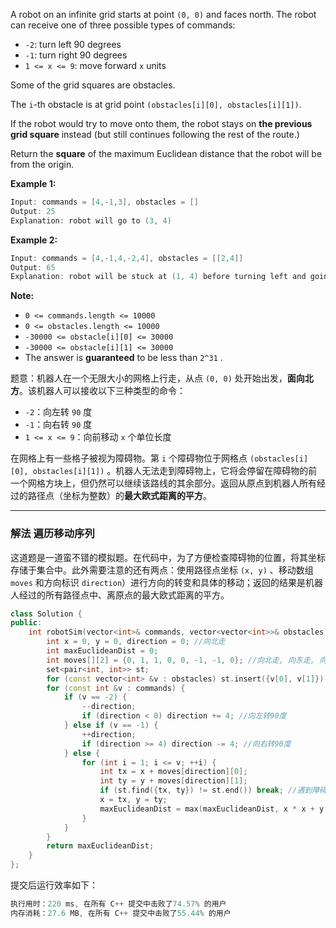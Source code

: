 

A robot on an infinite grid starts at point `(0, 0)` and faces north.  The robot can receive one of three possible types of commands:
- `-2`: turn left 90 degrees
 - `-1`: turn right 90 degrees
 - `1 <= x <= 9`: move forward `x` units

Some of the grid squares are obstacles. 

The `i`-th obstacle is at grid point `(obstacles[i][0], obstacles[i][1])`. 

If the robot would try to move onto them, the robot stays on **the previous grid square** instead (but still continues following the rest of the route.)

Return the **square** of the maximum Euclidean distance that the robot will be from the origin.

 

**Example 1:**

```swift
Input: commands = [4,-1,3], obstacles = []
Output: 25
Explanation: robot will go to (3, 4)
```

**Example 2:**

```swift
Input: commands = [4,-1,4,-2,4], obstacles = [[2,4]]
Output: 65
Explanation: robot will be stuck at (1, 4) before turning left and going to (1, 8)
```

 

**Note:**
- `0 <= commands.length <= 10000`
- `0 <= obstacles.length <= 10000`
- `-30000 <= obstacle[i][0] <= 30000`
-  `-30000 <= obstacle[i][1] <= 30000`
 - The answer is **guaranteed** to be less than `2^31` .


题意：机器人在一个无限大小的网格上行走，从点 `(0, 0)` 处开始出发，**面向北方**。该机器人可以接收以下三种类型的命令：
- `-2`：向左转 `90` 度
-  `-1`：向右转 `90` 度
- `1 <= x <= 9`：向前移动 `x` 个单位长度

在网格上有一些格子被视为障碍物。第 `i` 个障碍物位于网格点  `(obstacles[i][0], obstacles[i][1])` 。机器人无法走到障碍物上，它将会停留在障碍物的前一个网格方块上，但仍然可以继续该路线的其余部分。返回从原点到机器人所有经过的路径点（坐标为整数）的**最大欧式距离的平方**。


---
### 解法 遍历移动序列
这道题是一道蛮不错的模拟题。在代码中，为了方便检查障碍物的位置，将其坐标存储于集合中。此外需要注意的还有两点：使用路径点坐标 `(x, y)` 、移动数组 `moves` 和方向标识 `direction`）进行方向的转变和具体的移动；返回的结果是机器人经过的所有路径点中、离原点的最大欧式距离的平方。
```cpp
class Solution {
public:
    int robotSim(vector<int>& commands, vector<vector<int>>& obstacles) {
        int x = 0, y = 0, direction = 0; //向北走
        int maxEuclideanDist = 0;
        int moves[][2] = {0, 1, 1, 0, 0, -1, -1, 0}; //向北走, 向东走, 向南走, 向西走 
        set<pair<int, int>> st;
        for (const vector<int> &v : obstacles) st.insert({v[0], v[1]});
        for (const int &v : commands) {
            if (v == -2) { 
                --direction;
                if (direction < 0) direction += 4; //向左转90度
            } else if (v == -1) {
                ++direction;
                if (direction >= 4) direction -= 4; //向右转90度
            } else {
                for (int i = 1; i <= v; ++i) {
                    int tx = x + moves[direction][0];
                    int ty = y + moves[direction][1];
                    if (st.find({tx, ty}) != st.end()) break; //遇到障碍,停下
                    x = tx, y = ty;
                    maxEuclideanDist = max(maxEuclideanDist, x * x + y * y);
                } 
            }
        }
        return maxEuclideanDist;
    }
};
```
提交后运行效率如下：
```cpp
执行用时：220 ms, 在所有 C++ 提交中击败了74.57% 的用户
内存消耗：27.6 MB, 在所有 C++ 提交中击败了55.44% 的用户
```
